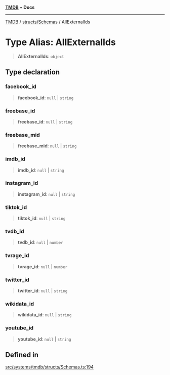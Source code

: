 [**TMDB**](../../../README.md) • **Docs**

***

[TMDB](../../../README.md) / [structs/Schemas](../README.md) / AllExternalIds

# Type Alias: AllExternalIds

> **AllExternalIds**: `object`

## Type declaration

### facebook\_id

> **facebook\_id**: `null` \| `string`

### freebase\_id

> **freebase\_id**: `null` \| `string`

### freebase\_mid

> **freebase\_mid**: `null` \| `string`

### imdb\_id

> **imdb\_id**: `null` \| `string`

### instagram\_id

> **instagram\_id**: `null` \| `string`

### tiktok\_id

> **tiktok\_id**: `null` \| `string`

### tvdb\_id

> **tvdb\_id**: `null` \| `number`

### tvrage\_id

> **tvrage\_id**: `null` \| `number`

### twitter\_id

> **twitter\_id**: `null` \| `string`

### wikidata\_id

> **wikidata\_id**: `null` \| `string`

### youtube\_id

> **youtube\_id**: `null` \| `string`

## Defined in

[src/systems/tmdb/structs/Schemas.ts:194](https://github.com/Norviah/media-hub/blob/e3dc67aa1738d9ad44e6a4419ef7e26de86e1452/src/systems/tmdb/structs/Schemas.ts#L194)
